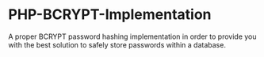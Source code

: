 # PHP-BCRYPT-Implementation
A proper BCRYPT password hashing implementation in order to provide you with the best solution to safely store passwords within a database.
